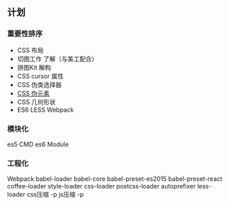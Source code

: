 ## 计划

### 重要性排序
* CSS 布局
* 切图工作 了解（与美工配合）
* 拼图Kit 解构
* CSS cursor 属性
* CSS 伪类选择器
* [CSS 伪元素](https://developer.mozilla.org/zh-CN/docs/Web/CSS/Pseudo-elements)
* CSS 几何形状
* ES6 LESS Webpack

### 模块化
es5 CMD
es6 Module

### 工程化
Webpack
babel-loader
babel-core
babel-preset-es2015
babel-preset-react
coffee-loader
style-loader
css-loader
postcss-loader
autoprefixer
less-loader
css压缩 -p
js压缩 -p
